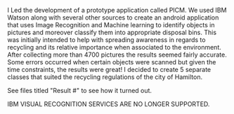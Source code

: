 

I Led the development of a prototype application called PICM. We used IBM Watson along with several other sources to create an android application that uses Image Recognition and Machine learning to identify objects in pictures and moreover classify them into appropriate disposal bins. This was initially intended to help with spreading awareness in regards to recycling and its relative importance when associated to the environment. After collecting more than 4700 pictures the results seemed fairly accurate. Some errors occurred when certain objects were scanned but given the time constraints, the results were great! I decided to create 5 separate classes that suited the recycling regulations of the city of Hamilton.

See files titled "Result #" to see how it turned out.


IBM VISUAL RECOGNITION SERVICES ARE NO LONGER SUPPORTED. 
